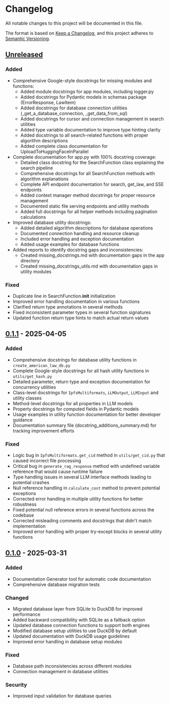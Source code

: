 # Changelog

All notable changes to this project will be documented in this file.

The format is based on [Keep a Changelog](https://keepachangelog.com/en/1.1.0/),
and this project adheres to [Semantic Versioning](https://semver.org/spec/v2.0.0.html).

## [Unreleased]

### Added

- Comprehensive Google-style docstrings for missing modules and functions:
  - Added module docstrings for app modules, including logger.py
  - Added docstrings for Pydantic models in schemas package (ErrorResponse, LawItem)
  - Added docstrings for database connection utilities (_get_a_database_connection, _get_data_from_sql)
  - Added docstrings for cursor and connection management in search utilities
  - Added type variable documentation to improve type hinting clarity
  - Added docstrings to all search-related functions with proper algorithm descriptions
  - Added complete class documentation for UploadToHuggingFaceInParallel
- Complete documentation for app.py with 100% docstring coverage:
  - Detailed class docstring for the SearchFunction class explaining the search pipeline
  - Comprehensive docstrings for all SearchFunction methods with algorithm explanations
  - Complete API endpoint documentation for search, get_law, and SSE endpoints
  - Added context manager method docstrings for proper resource management
  - Documented static file serving endpoints and utility methods
  - Added full docstrings for all helper methods including pagination calculations
- Improved database utility docstrings:
  - Added detailed algorithm descriptions for database operations
  - Documented connection handling and resource cleanup
  - Included error handling and exception documentation
  - Added usage examples for database functions
- Added reports to identify docstring gaps and inconsistencies:
  - Created missing_docstrings.md with documentation gaps in the app directory
  - Created missing_docstrings_utils.md with documentation gaps in utility modules

### Fixed

- Duplicate line in SearchFunction.__init__ initialization
- Improved error handling documentation in various functions
- Clarified return type annotations in several methods
- Fixed inconsistent parameter types in several function signatures
- Updated function return type hints to match actual return values

## [0.1.1] - 2025-04-05

### Added

- Comprehensive docstrings for database utility functions in `create_american_law_db.py` 
- Complete Google-style docstrings for all hash utility functions in `utils/get_hash.py`
- Detailed parameter, return type and exception documentation for concurrency utilities
- Class-level docstrings for `IpfsMultiformats`, `LLMOutput`, `LLMInput` and utility classes
- Method-level docstrings for all properties in LLM models
- Property docstrings for computed fields in Pydantic models
- Usage examples in utility function documentation for better developer guidance
- Documentation summary file (docstring_additions_summary.md) for tracking improvement efforts

### Fixed

- Logic bug in `IpfsMultiformats.get_cid` method in `utils/get_cid.py` that caused incorrect file processing
- Critical bug in `generate_rag_response` method with undefined variable reference that would cause runtime failure
- Type handling issues in several LLM interface methods leading to potential crashes
- Null reference handling in `calculate_cost` method to prevent potential exceptions
- Corrected error handling in multiple utility functions for better robustness
- Fixed potential null reference errors in several functions across the codebase
- Corrected misleading comments and docstrings that didn't match implementation
- Improved error handling with proper try-except blocks in several utility functions

## [0.1.0] - 2025-03-31

### Added

- Documentation Generator tool for automatic code documentation
- Comprehensive database migration tests

### Changed

- Migrated database layer from SQLite to DuckDB for improved performance
- Added backward compatibility with SQLite as a fallback option
- Updated database connection functions to support both engines
- Modified database setup utilities to use DuckDB by default
- Updated documentation with DuckDB usage guidelines
- Improved error handling in database setup modules

### Fixed

- Database path inconsistencies across different modules
- Connection management in database utilities

### Security

- Improved input validation for database queries

[unreleased]: https://github.com/kylerose1946/american_law_search/compare/v0.1.1...HEAD
[0.1.1]: https://github.com/kylerose1946/american_law_search/compare/v0.1.0...v0.1.1
[0.1.0]: https://github.com/kylerose1946/american_law_search/releases/tag/v0.1.0